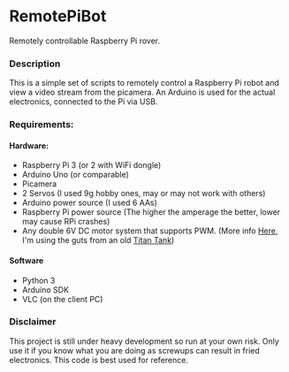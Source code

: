 # RemotePiBot
Remotely controllable Raspberry Pi rover.

### Description
This is a simple set of scripts to remotely control a Raspberry Pi robot and view a video stream from the picamera. An Arduino is used for the actual electronics, connected to the Pi via USB.

### Requirements:
#### Hardware:
* Raspberry Pi 3 (or 2 with WiFi dongle)
* Arduino Uno (or comparable)
* Picamera
* 2 Servos (I used 9g hobby ones, may or may not work with others)
* Arduino power source (I used 6 AAs)
* Raspberry Pi power source (The higher the amperage the better, lower may cause RPi crashes)
* Any double 6V DC motor system that supports PWM. (More info [Here](https://learn.adafruit.com/adafruit-arduino-lesson-13-dc-motors/overview "Adafruit to the rescue"), I'm using the guts from an old [Titan Tank](https://www.electronickits.com/titan-tank-robot-kit-ck21531n/))
#### Software
* Python 3
* Arduino SDK
* VLC (on the client PC)


### Disclaimer
This project is still under heavy development so run at your own risk. Only use it if you know what you are doing as screwups can result in fried electronics. This code is best used for reference.
